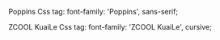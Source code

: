 Poppins
Css tag: font-family: 'Poppins', sans-serif;

ZCOOL KuaiLe
Css tag: font-family: 'ZCOOL KuaiLe', cursive;